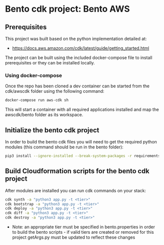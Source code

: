 # Bento cdk project:  Bento AWS

## Prerequisites

This project was built based on the python implementation detailed at:
- https://docs.aws.amazon.com/cdk/latest/guide/getting_started.html

The project can be built using the included docker-compose file to install prerequisites or they can be installed locally. 


### Using docker-compose

Once the repo has been cloned a dev container can be started from the cdk/awscdk folder using the following command:

```bash
docker-compose run aws-cdk sh
```

This will start a container with all required applications installed and map the awscdk/bento folder as its workspace.


## Initialize the bento cdk project

In order to build the bento cdk files you will need to get the required python modules (this command should be run in the bento folder):

```bash
pip3 install --ignore-installed --break-system-packages -r requirements.txt
```


## Build Cloudformation scripts for the bento cdk project

After modules are installed you can run cdk commands on your stack:

```bash
cdk synth -a "python3 app.py -t <tier>"
cdk bootstrap -a "python3 app.py -t <tier>"
cdk deploy -a "python3 app.py -t <tier>"
cdk diff -a "python3 app.py -t <tier>"
cdk destroy -a "python3 app.py -t <tier>"
```

* Note: an appropriate tier must be specified in bento.properties in order to build the bento scripts - if valid tiers are created or removed for this project getArgs.py must be updated to reflect these changes